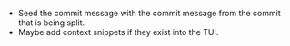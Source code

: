 - Seed the commit message with the commit message from the commit that is being split.
- Maybe add context snippets if they exist into the TUI.
